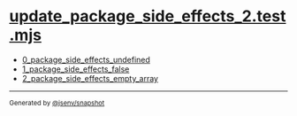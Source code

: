 # [update_package_side_effects_2.test.mjs](../update_package_side_effects_2.test.mjs)


- [0_package_side_effects_undefined](0_package_side_effects_undefined/0_package_side_effects_undefined.md)
- [1_package_side_effects_false](1_package_side_effects_false/1_package_side_effects_false.md)
- [2_package_side_effects_empty_array](2_package_side_effects_empty_array/2_package_side_effects_empty_array.md)

---

<sub>
  Generated by <a href="https://github.com/jsenv/core/tree/main/packages/independent/snapshot">@jsenv/snapshot</a>
</sub>
